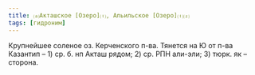 ```yaml
---
title: ⒜Акташское [Озеро]⒯, Альильское [Озеро]⒯⒵
tags: [гидроним]
---
```


Крупнейшее соленое оз. Керченского п-ва. Тянется на Ю от п-ва Казантип – 1) ср.
б. нп Акташ рядом; 2) ср. РПН али-эли; 3) тюрк. як – сторона.
